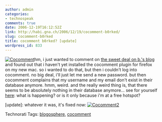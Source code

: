 ```yaml
---
author: admin
categories:
- technospeak
comments: true
date: 2006-12-19T16:12:52Z
link: http://habi.gna.ch/2006/12/19/cocomment-b0rked/
slug: cocomment-b0rked
title: cocomment b0rked? [update]
wordpress_id: 833
---
```


[![Cocomment](http://habi.gna.ch/wp-content/uploads/2006/12/cocomment-tm.jpg)](http://habi.gna.ch/wp-content/uploads/2006/12/cocomment.jpg)hm, i just wanted to comment on [the sweet deal on b.'s blog](http://www.bernhardseefeld.ch/archives/000117.html) and found out that i haven't yet installed the cocomment plugin for firefox on my new mac. so i wanted to do that, but then i couldn't log into cocomment. no big deal, i'll just let me send a new password. but then cocomment complains that my username and my email don't exist in their database anymore. hmm, weird.
and the really weird thing is, that there seems to be absolutely nothing in their database anymore... see for yourself [here](http://www.cocomment.com/explore):
what is happening? or is it only because i'm at a free hotspot?

[update]: whatever it was, it's fixed now:
[![Cocomment2](http://habi.gna.ch/wp-content/uploads/2006/12/cocomment2-tm.jpg)](http://habi.gna.ch/wp-content/uploads/2006/12/cocomment2.jpg)



Technorati Tags: [blogosphere](http://www.technorati.com/tag/blogosphere), [cocomment](http://www.technorati.com/tag/cocomment)
